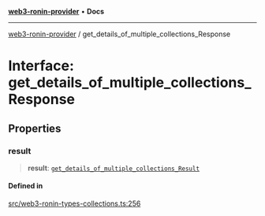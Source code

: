 [**web3-ronin-provider**](../README.md) • **Docs**

***

[web3-ronin-provider](../globals.md) / get\_details\_of\_multiple\_collections\_Response

# Interface: get\_details\_of\_multiple\_collections\_Response

## Properties

### result

> **result**: [`get_details_of_multiple_collections_Result`](get_details_of_multiple_collections_Result.md)

#### Defined in

[src/web3-ronin-types-collections.ts:256](https://github.com/chuacw/web3-ronin-provider/blob/74865f4cc367fda569b2ea12b7ca079db4fcf0a2/src/web3-ronin-types-collections.ts#L256)
